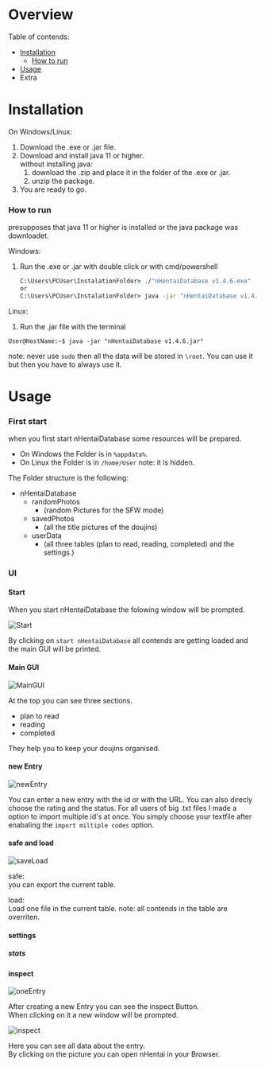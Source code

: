 # Overview
Table of contends:

* [Installation](#installation)
  * [How to run](#how-to-run)
* [Usage](#usage)
* Extra

# Installation

On Windows/Linux:

1. Download the .exe or .jar file.
2. Download and install java 11 or higher.  
   without installing java:  
	 1. download the .zip and place it in the folder of the .exe or .jar.
   2. unzip the package.
3. You are ready to go.

### How to run

presupposes that java 11 or higher is installed or the java package was downloadet.

Windows:

1. Run the .exe or .jar with double click or with cmd/powershell
   ```cmd
   C:\Users\PCUser\InstalationFolder> ./"nHentaiDatabase v1.4.6.exe"
   or
   C:\Users\PCUser\InstalationFolder> java -jar "nHentaiDatabase v1.4.6.jar"
   ```
   
Linux:

1. Run the .jar file with the terminal
  ```terminal
  User@HostName:~$ java -jar "nHentaiDatabase v1.4.6.jar"
  ```
  note: never use `sudo` then all the data will be stored in `\root`. You can use it but then you have to always use it.
  
  <!--
add hyperlink to download
-->

# Usage

### First start

when you first start nHentaiDatabase some resources will be prepared.
- On Windows the Folder is in `%appdata%`.
- On Linux the Folder is in `/home/User` note: it is hidden.

The Folder structure is the following:

- nHentaiDatabase
  - randomPhotos
    - (random Pictures for the SFW mode)
  - savedPhotos
    - (all the title pictures of the doujins)
  - userData
    - (all three tables (plan to read, reading, completed) and the settings.)
    
### UI

#### Start

When you start nHentaiDatabase the folowing window will be prompted.

![Start](https://user-images.githubusercontent.com/77382879/115596335-48073680-a2d8-11eb-9491-abd21c20c770.png)

By clicking on `start nHentaiDatabase` all contends are getting loaded and the main GUI will be printed.

#### Main GUI

![MainGUI](https://user-images.githubusercontent.com/77382879/115596857-dd0a2f80-a2d8-11eb-852f-3a537997793a.png)

At the top you can see three sections.

- plan to read
- reading
- completed

They help you to keep your doujins organised.

#### new Entry

![newEntry](https://user-images.githubusercontent.com/77382879/115597134-3bcfa900-a2d9-11eb-9ca9-2190f2efabd3.png)

You can enter a new entry with the id or with the URL. You can also direcly choose the rating and the status.
For all users of big .txt files I made a option to import multiple id's at once. You simply choose your textfile after enabaling the `import miltiple codes` option.

#### safe and load

![saveLoad](https://user-images.githubusercontent.com/77382879/115597902-168f6a80-a2da-11eb-8902-50bfe7deb325.png)

safe:  
you can export the current table.

load:  
Load one file in the current table. note: all contends in the table are overriten.

#### settings

##### stats

#### inspect

![oneEntry](https://user-images.githubusercontent.com/77382879/115598730-0461fc00-a2db-11eb-861b-f38c6833a4ac.png)

After creating a new Entry you can see the inspect Button.  
When clicking on it a new window will be prompted.

![inspect](https://user-images.githubusercontent.com/77382879/115599209-9cf87c00-a2db-11eb-889f-6e710a1fd4bc.png)

Here you can see all data about the entry.  
By clicking on the picture you can open nHentai in your Browser.

